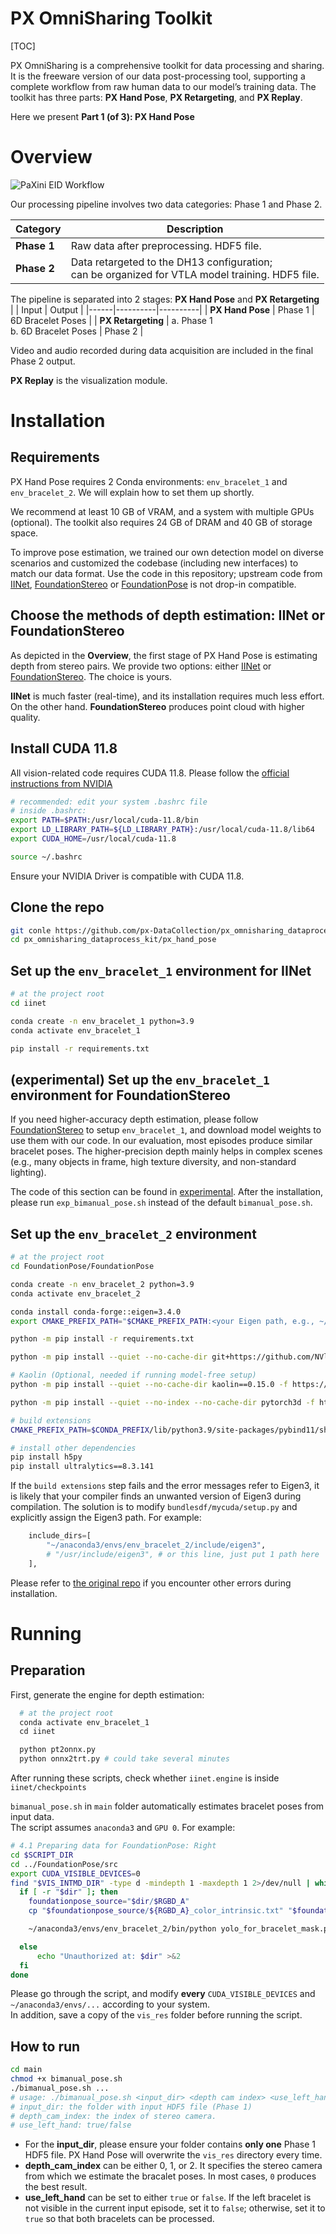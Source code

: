 # PX OmniSharing Toolkit

[TOC]

PX OmniSharing is a comprehensive toolkit for data processing and sharing. It is the freeware version of our data post-processing tool, supporting a complete workflow from raw human data to our model’s training data. The toolkit has three parts: **PX Hand Pose**, **PX Retargeting**, and **PX Replay**.

Here we present **Part 1 (of 3): PX Hand Pose**

# Overview 

![PaXini EID Workflow](../images/data_flow.png)

Our processing pipeline involves two data categories: Phase 1 and Phase 2.

| Category | Description |
|----------|----------|
| **Phase 1**   | Raw data after preprocessing. HDF5 file. |
| **Phase 2**   | Data retargeted to the DH13 configuration; <br>can be organized for VTLA model training. HDF5 file. |

The pipeline is separated into 2 stages: **PX Hand Pose** and **PX Retargeting**             
| | Input | Output |
|------|----------|----------|
| **PX Hand Pose**   | Phase 1 | 6D Bracelet Poses |
| **PX Retargeting**   | a. Phase 1 <br> b. 6D Bracelet Poses  | Phase 2 |

Video and audio recorded during data acquisition are included in the final Phase 2 output.       

**PX Replay** is the visualization module.

# Installation
## Requirements
PX Hand Pose requires 2 Conda environments: `env_bracelet_1` and `env_bracelet_2`. We will explain how to set them up shortly. 

We recommend at least 10 GB of VRAM, and a system with multiple GPUs (optional). The toolkit also requires 24 GB of DRAM and 40 GB of storage space.

To improve pose estimation, we trained our own detection model on diverse scenarios and customized the codebase (including new interfaces) to match our data format. Use the code in this repository; upstream code from [IINet](https://github.com/blindwatch/IINet?tab=readme-ov-file), [FoundationStereo](https://github.com/NVlabs/FoundationStereo) or [FoundationPose](https://github.com/NVlabs/FoundationPose) is not drop-in compatible. 

## Choose the methods of depth estimation: IINet or FoundationStereo
As depicted in the **Overview**, the first stage of PX Hand Pose is estimating depth from stereo pairs. We provide two options: either [IINet](https://github.com/blindwatch/IINet?tab=readme-ov-file) or [FoundationStereo](https://github.com/NVlabs/FoundationStereo). The choice is yours.

**IINet** is much faster (real-time), and its installation requires much less effort. On the other hand. **FoundationStereo** produces point cloud with higher quality. 

## Install CUDA 11.8
All vision-related code requires CUDA 11.8. Please follow the [official instructions from NVIDIA](https://developer.nvidia.com/cuda-11-8-0-download-archive)
```bash
# recommended: edit your system .bashrc file
# inside .bashrc:
export PATH=$PATH:/usr/local/cuda-11.8/bin
export LD_LIBRARY_PATH=${LD_LIBRARY_PATH}:/usr/local/cuda-11.8/lib64
export CUDA_HOME=/usr/local/cuda-11.8

source ~/.bashrc
```

Ensure your NVIDIA Driver is compatible with CUDA 11.8.

## Clone the repo
```bash
git conle https://github.com/px-DataCollection/px_omnisharing_dataprocess_kit.git
cd px_omnisharing_dataprocess_kit/px_hand_pose
```

## Set up the `env_bracelet_1` environment for IINet
```bash
# at the project root
cd iinet

conda create -n env_bracelet_1 python=3.9
conda activate env_bracelet_1

pip install -r requirements.txt
```

## (experimental) Set up the `env_bracelet_1` environment for FoundationStereo 
If you need higher-accuracy depth estimation, please follow [FoundationStereo](https://github.com/NVlabs/FoundationStereo) to setup `env_bracelet_1`, and download model weights to use them with our code. In our evaluation, most episodes produce similar bracelet poses. The higher-precision depth mainly helps in complex scenes (e.g., many objects in frame, high texture diversity, and non-standard lighting).

The code of this section can be found in [experimental](experimental). After the installation, please run `exp_bimanual_pose.sh` instead of the default `bimanual_pose.sh`.

## Set up the `env_bracelet_2` environment
```bash
# at the project root
cd FoundationPose/FoundationPose     

conda create -n env_bracelet_2 python=3.9
conda activate env_bracelet_2

conda install conda-forge::eigen=3.4.0
export CMAKE_PREFIX_PATH="$CMAKE_PREFIX_PATH:<your Eigen path, e.g., ~/anaconda3/envs/env_bracelet_2/include/eigen3>"

python -m pip install -r requirements.txt

python -m pip install --quiet --no-cache-dir git+https://github.com/NVlabs/nvdiffrast.git

# Kaolin (Optional, needed if running model-free setup)
python -m pip install --quiet --no-cache-dir kaolin==0.15.0 -f https://nvidia-kaolin.s3.us-east-2.amazonaws.com/torch-2.0.0_cu118.html

python -m pip install --quiet --no-index --no-cache-dir pytorch3d -f https://dl.fbaipublicfiles.com/pytorch3d/packaging/wheels/py39_cu118_pyt200/download.html

# build extensions
CMAKE_PREFIX_PATH=$CONDA_PREFIX/lib/python3.9/site-packages/pybind11/share/cmake/pybind11 bash build_all_conda.sh

# install other dependencies
pip install h5py
pip install ultralytics==8.3.141
```

If the `build extensions` step fails and the error messages refer to Eigen3, it is likely that your compiler finds an unwanted version of Eigen3 during compilation. The solution is to modify `bundlesdf/mycuda/setup.py` and explicitly assign the Eigen3 path. For example:

```python
    include_dirs=[
        "~/anaconda3/envs/env_bracelet_2/include/eigen3",
        # "/usr/include/eigen3", # or this line, just put 1 path here
    ],
```
Please refer to [the original repo](https://github.com/NVlabs/FoundationPose) if you encounter other errors during installation.

# Running
## Preparation
First, generate the engine for depth estimation:
```python
  # at the project root
  conda activate env_bracelet_1
  cd iinet

  python pt2onnx.py
  python onnx2trt.py # could take several minutes
```
After running these scripts, check whether `iinet.engine` is inside `iinet/checkpoints`     

`bimanual_pose.sh` in `main` folder automatically estimates bracelet poses from input data.          
The script assumes `anaconda3` and `GPU 0`. For example:  
```bash
# 4.1 Preparing data for FoundationPose: Right
cd $SCRIPT_DIR
cd ../FoundationPose/src
export CUDA_VISIBLE_DEVICES=0
find "$VIS_INTMD_DIR" -type d -mindepth 1 -maxdepth 1 2>/dev/null | while read dir; do
  if [ -r "$dir" ]; then
    foundationpose_source="$dir/$RGBD_A"
    cp "$foundationpose_source/${RGBD_A}_color_intrinsic.txt" "$foundationpose_source/cam_K.txt"

    ~/anaconda3/envs/env_bracelet_2/bin/python yolo_for_bracelet_mask.py --source_dir $foundationpose_source --model_path "$BRACELET_MODEL" --obj_name_list bracelet_649

  else
      echo "Unauthorized at: $dir" >&2
  fi
done
```
Please go through the script, and modify **every** `CUDA_VISIBLE_DEVICES` and `~/anaconda3/envs/...` according to your system.      
In addition, save a copy of the `vis_res` folder before running the script.     

## How to run
```bash
cd main
chmod +x bimanual_pose.sh
./bimanual_pose.sh ...
# usage: ./bimanual_pose.sh <input_dir> <depth cam index> <use_left_hand>
# input_dir: the folder with input HDF5 file (Phase 1)
# depth_cam_index: the index of stereo camera. 
# use_left_hand: true/false
```
- For the **input_dir**, please ensure your folder contains **only one** Phase 1 HDF5 file. PX Hand Pose will overwrite the `vis_res` directory every time.    
- **depth_cam_index** can be either 0, 1, or 2. It specifies the stereo camera from which we estimate the bracalet poses. In most cases, `0` produces the best result.     
- **use_left_hand** can be set to either `true` or `false`. If the left bracelet is not visible in the current input episode, set it to `false`; otherwise, set it to `true` so that both bracelets can be processed.



